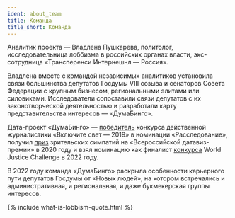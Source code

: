 ```yaml
---
ident: about_team
title: Команда
title_short: Команда
---
```


Аналитик проекта — Владлена Пушкарева, политолог, исследовательница лоббизма в российских органах власти, экс-сотрудница «Трансперенси Интернешнл — Россия».

Владлена вместе с командой независимых аналитиков установила связи большинства депутатов Госдумы VIII созыва и сенаторов Совета Федерации с крупным бизнесом, региональными элитами или силовиками. Исследователи сопоставили связи депутатов с их законотворческой деятельностью и разработали карту представительства интересов — «ДумаБинго». 

Дата-проект «ДумаБинго» — [победитель](https://anri.org.ru/2020/03/24/pobediteli-vkljuchite-svet-2019/) конкурса действенной журналистики «Включите свет — 2019» в номинации «Расследование», получил [приз](https://opendataday.ru/dataviz-award) зрительских симпатий на «Всероссийской датавиз-премии» в 2020 году и взял номинацию как финалист [конкурса](https://worldjusticeproject.org/world-justice-challenge-2022/center-anti-corruption-researches-and-initiatives-transparency) World Justice Challenge в 2022 году.

В 2022 году команда «ДумаБинго» раскрыла особенности карьерного пути депутатов Госдумы от «Новых людей», на котором встречались и административная, и региональная, и даже букмекерская группы интересов.

{% include what-is-lobbism-quote.html %}